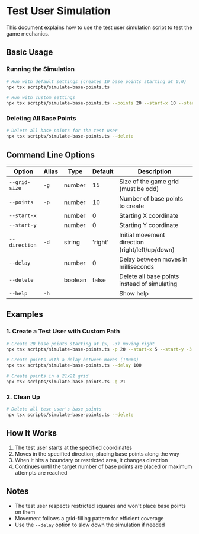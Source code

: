 # Test User Simulation

This document explains how to use the test user simulation script to test the game mechanics.

## Basic Usage

### Running the Simulation
```bash
# Run with default settings (creates 10 base points starting at 0,0)
npx tsx scripts/simulate-base-points.ts

# Run with custom settings
npx tsx scripts/simulate-base-points.ts --points 20 --start-x 10 --start-y -5 --direction right
```

### Deleting All Base Points
```bash
# Delete all base points for the test user
npx tsx scripts/simulate-base-points.ts --delete
```

## Command Line Options

| Option | Alias | Type | Default | Description |
|--------|-------|------|---------|-------------|
| `--grid-size` | `-g` | number | 15 | Size of the game grid (must be odd) |
| `--points` | `-p` | number | 10 | Number of base points to create |
| `--start-x` |  | number | 0 | Starting X coordinate |
| `--start-y` |  | number | 0 | Starting Y coordinate |
| `--direction` | `-d` | string | 'right' | Initial movement direction (right/left/up/down) |
| `--delay` |  | number | 0 | Delay between moves in milliseconds |
| `--delete` |  | boolean | false | Delete all base points instead of simulating |
| `--help` | `-h` |  |  | Show help |

## Examples

### 1. Create a Test User with Custom Path
```bash
# Create 20 base points starting at (5, -3) moving right
npx tsx scripts/simulate-base-points.ts -p 20 --start-x 5 --start-y -3 -d right

# Create points with a delay between moves (100ms)
npx tsx scripts/simulate-base-points.ts --delay 100

# Create points in a 21x21 grid
npx tsx scripts/simulate-base-points.ts -g 21
```

### 2. Clean Up
```bash
# Delete all test user's base points
npx tsx scripts/simulate-base-points.ts --delete
```

## How It Works

1. The test user starts at the specified coordinates
2. Moves in the specified direction, placing base points along the way
3. When it hits a boundary or restricted area, it changes direction
4. Continues until the target number of base points are placed or maximum attempts are reached

## Notes

- The test user respects restricted squares and won't place base points on them
- Movement follows a grid-filling pattern for efficient coverage
- Use the `--delay` option to slow down the simulation if needed